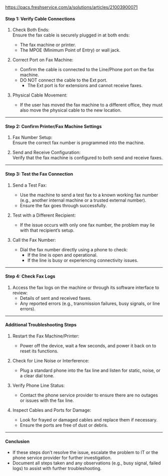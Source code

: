 https://pacs.freshservice.com/a/solutions/articles/21003900071

#### Step 1: Verify Cable Connections

1. Check Both Ends:  
    Ensure the fax cable is securely plugged in at both ends:
    
    - The fax machine or printer.
    - The MPOE (Minimum Point of Entry) or wall jack.
2. Correct Port on Fax Machine:
    
    - Confirm the cable is connected to the Line/Phone port on the fax machine.
    - DO NOT connect the cable to the Ext port.
        - The Ext port is for extensions and cannot receive faxes.
3. Physical Cable Movement:
    
    - If the user has moved the fax machine to a different office, they must also move the physical cable to the new location.

---

#### Step 2: Confirm Printer/Fax Machine Settings

1. Fax Number Setup:  
    Ensure the correct fax number is programmed into the machine.
    
2. Send and Receive Configuration:  
    Verify that the fax machine is configured to both send and receive faxes.
    

---

#### Step 3: Test the Fax Connection

1. Send a Test Fax:
    
    - Use the machine to send a test fax to a known working fax number (e.g., another internal machine or a trusted external number).
    - Ensure the fax goes through successfully.
2. Test with a Different Recipient:
    
    - If the issue occurs with only one fax number, the problem may lie with that recipient’s setup.
3. Call the Fax Number:
    
    - Dial the fax number directly using a phone to check:
        - If the line is open and operational.
        - If the line is busy or experiencing connectivity issues.

---

#### Step 4: Check Fax Logs

1. Access the fax logs on the machine or through its software interface to review:
    - Details of sent and received faxes.
    - Any reported errors (e.g., transmission failures, busy signals, or line errors).

---

#### Additional Troubleshooting Steps

1. Restart the Fax Machine/Printer:
    
    - Power off the device, wait a few seconds, and power it back on to reset its functions.
2. Check for Line Noise or Interference:
    
    - Plug a standard phone into the fax line and listen for static, noise, or a clear dial tone.
3. Verify Phone Line Status:
    
    - Contact the phone service provider to ensure there are no outages or issues with the fax line.
4. Inspect Cables and Ports for Damage:
    
    - Look for frayed or damaged cables and replace them if necessary.
    - Ensure the ports are free of dust or debris.

---

#### Conclusion

- If these steps don’t resolve the issue, escalate the problem to IT or the phone service provider for further investigation.
- Document all steps taken and any observations (e.g., busy signal, failed logs) to assist with further troubleshooting.
